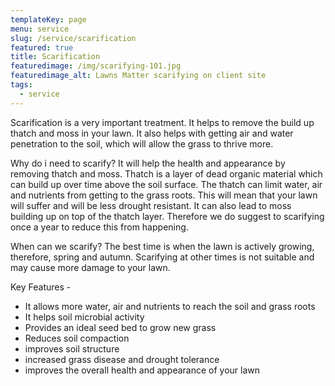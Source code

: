 ```yaml
---
templateKey: page
menu: service
slug: /service/scarification
featured: true
title: Scarification
featuredimage: /img/scarifying-101.jpg
featuredimage_alt: Lawns Matter scarifying on client site
tags:
  - service
---
```

Scarification is a very important treatment.  It helps to remove the build up thatch and moss in your lawn.  It also helps with getting air and water penetration to the soil, which will allow the grass to thrive more.

Why do i need to scarify?
It will help the health and appearance by removing thatch and moss.  Thatch is a layer of dead organic material which can build up over time above the soil surface.  The thatch can limit water, air and nutrients from getting to the grass roots.  This will mean that your lawn will suffer and will be less drought resistant.  It can also lead to moss building up on top of the thatch layer.  Therefore we do suggest to scarifying once a year to reduce this from happening.

When can we scarify?
The best time is when the lawn is actively growing, therefore, spring and autumn.  Scarifying at other times is not suitable and may cause more damage to your lawn.

Key Features -
- It allows more water, air and nutrients to reach the soil and grass roots
- It helps soil microbial activity
- Provides an ideal seed bed to grow new grass
- Reduces soil compaction
- improves soil structure
- increased grass disease and drought tolerance
- improves the overall health and appearance of your lawn
